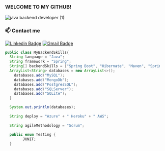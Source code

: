 ### WELCOME TO MY GITHUB!
![java backend developer (1)](https://user-images.githubusercontent.com/63068481/170809286-001b2a4e-7383-4ec1-bd18-f27d50faf64a.png)

### 📫 Contact me
[![Linkedin Badge](https://img.shields.io/badge/-LinkedIn-blue?style=flat-square&logo=Linkedin&logoColor=white&link=https://www.linkedin.com/in/omariosouto)](https://www.linkedin.com/in/thiago-freitas-b6986a155/)
[![Gmail Badge](https://img.shields.io/badge/-Gmail-7159c1?style=flat-square&logo=Gmail&logoColor=white&color=red&link=mailto:thiagofreitas201717@gmail.com)](mailto:thiagofreitas201717@gmail.com)

```java 
public class MyBackendSkills{
  String language = "Java"; 
  String framework = "Spring";
  String[] backendSkills = {"Spring Boot", "Hibernate", "Maven", "Spring Security", "MVC"};
  ArrayList<String> databases = new ArrayList<>();
    databases.add("MySQL");
    databases.add("MongoDb");
    databases.add("PostgresSQL");
    databases.add("SQLServer");
    databases.add("SQLite");
  }

  System.out.println(databases);
  
  String deploy = "Azure" + " Heroku" + " AWS";
 
  String agileMethodology = "Scrum";
  
  public enum Testing {
        JUNIT;
  }

```
